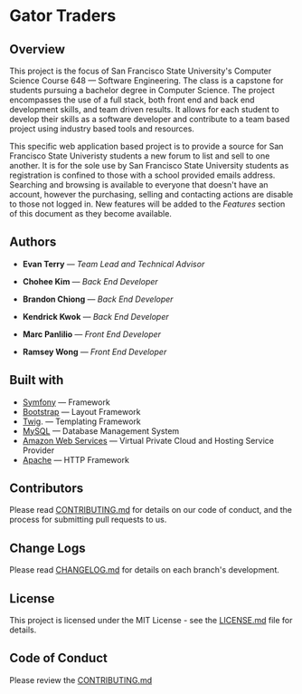 # Gator Traders

## Overview

This project is the focus of San Francisco State University's Computer Science Course 648 — Software Engineering. The class is a capstone for students pursuing a bachelor degree in Computer Science. The project encompasses the use of a full stack, both front end and back end development skills, and team driven results. It allows for each student to develop their skills as a software developer and contribute to a team based project using industry based tools and resources.

This specific web application based project is to provide a source for San Francisco State Univeristy students a new forum to list and sell to one another. It is for the sole use by San Francisco State University students as registration is confined to those with a school provided emails address. Searching and browsing is available to everyone that doesn't have an account, however the purchasing, selling and contacting actions are disable to those not logged in. New features will be added to the *Features* section of this document as they become available.

## Authors

* **Evan Terry**        —     *Team Lead and Technical Advisor*

* **Chohee Kim**        —     *Back End Developer*
 
* **Brandon Chiong**    —     *Back End Developer*
 
* **Kendrick Kwok**     —     *Back End Developer*
 
* **Marc Panlilio**     —     *Front End Developer*
 
* **Ramsey Wong**       —     *Front End Developer*

## Built with
* [Symfony](http://symfony.com)   —    Framework
* [Bootstrap](http://getbootstrap.com)   —    Layout Framework
* [Twig](http://twig.sensiolabs.org).   —    Templating Framework
* [MySQL](https://www.mysql.com)    —    Database Management System
* [Amazon Web Services](http://aws.amazon.com)    —    Virtual Private Cloud and Hosting Service Provider
* [Apache](https://www.apache.org)    —    HTTP Framework

## Contributors

Please read [CONTRIBUTING.md](https://gist.github.com/gatortraders/blob/dev/CONTRIBUTING.md) for details on our code of conduct, and the process for submitting pull requests to us.

## Change Logs
Please read [CHANGELOG.md](https://github.com/evanterry/gatortraders/blob/dev/CHANGELOG.md) for details on each branch's development.

## License

This project is licensed under the MIT License - see the [LICENSE.md](https://gist.github.com/evanterry/gatortraders/blob/dev/LICENSE) file for details.

## Code of Conduct
Please review the [CONTRIBUTING.md](https://gist.github.com/evanterry/gatortraders/blob/dev/CONTRIBUTING.md)
